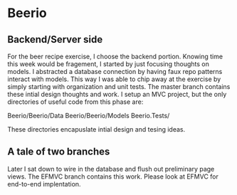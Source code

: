 # Beerio

## Backend/Server side 

For the beer recipe exercise, I choose the backend portion.  Knowing time
this week would be fragement, I started by just focusing thoughts on
models. I abstracted a database connection by having faux repo patterns interact
with models. This way I was able to chip away at the exercise by simply 
starting with organization and unit tests. The master branch contains these intial
design thoughts and work. I setup an MVC project, but the only directories of useful 
code from this phase are:

Beerio/Beerio/Data
Beerio/Beerio/Models
Beerio.Tests/

These directories encapuslate intial design and tesing ideas. 

## A tale of two branches

Later I sat down to wire in the database and flush out preliminary page views.
The EFMVC branch contains this work. Please look at EFMVC for end-to-end
implentation.

